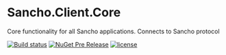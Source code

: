 # Sancho.Client.Core
Core functionality for all Sancho applications. Connects to Sancho protocol

[![Build status](https://ci.appveyor.com/api/projects/status/9lu198i6lcvim3vu/branch/master?svg=true)](https://ci.appveyor.com/project/tpetrina/sancho-client-core/branch/master)
[![NuGet Pre Release](https://img.shields.io/nuget/vpre/Sancho.Client.Core.svg?maxAge=2592000)]()
[![license](https://img.shields.io/github/license/mashape/apistatus.svg?maxAge=2592000)]()
